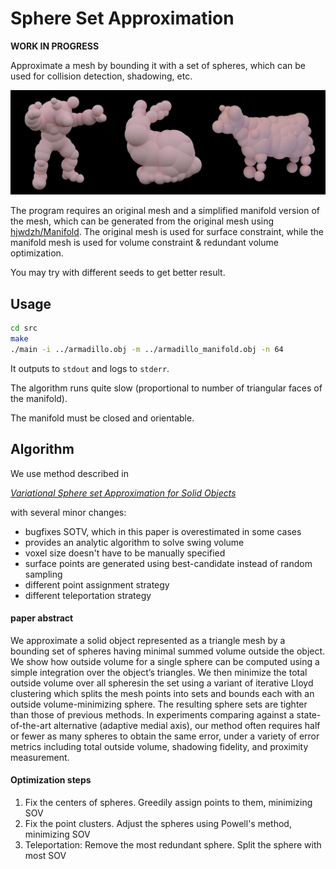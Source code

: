 # Sphere Set Approximation

**WORK IN PROGRESS**

Approximate a mesh by bounding it with a set of spheres, which can be used for collision detection, shadowing, etc.

![demo](demo.jpg)

The program requires an original mesh and a simplified manifold version of the mesh, which can be generated from the original mesh using [hjwdzh/Manifold](https://github.com/hjwdzh/Manifold). The original mesh is used for surface constraint, while the manifold mesh is used for volume constraint & redundant volume optimization.

You may try with different seeds to get better result.

## Usage

```bash
cd src
make
./main -i ../armadillo.obj -m ../armadillo_manifold.obj -n 64
```

It outputs to `stdout` and logs to `stderr`.

The algorithm runs quite slow (proportional to number of triangular faces of the manifold).

The manifold must be closed and orientable.

## Algorithm

We use method described in

[*Variational Sphere set Approximation for Solid Objects*](http://dx.doi.org/10.1007/s00371-006-0052-0)

with several minor changes:

- bugfixes SOTV, which in this paper is overestimated in some cases
- provides an analytic algorithm to solve swing volume
- voxel size doesn't have to be manually specified
- surface points are generated using best-candidate instead of random sampling 
- different point assignment strategy
- different teleportation strategy

#### paper abstract

We approximate a solid object represented as a triangle mesh by a bounding set of spheres having minimal summed volume outside the object. We show how outside volume for a single sphere can be computed using a simple integration over the object’s triangles. We then minimize the total outside volume over all spheresin the set using a variant of iterative Lloyd clustering which splits the mesh points into sets and bounds each with an outside volume-minimizing sphere. The resulting sphere sets are tighter than those of previous methods. In experiments comparing against a state-of-the-art alternative (adaptive medial axis), our method often requires half or fewer as many spheres to obtain the same error, under a variety of error metrics including total outside volume, shadowing fidelity, and proximity measurement.

#### Optimization steps

1. Fix the centers of spheres. Greedily assign points to them, minimizing SOV
2. Fix the point clusters. Adjust the spheres using Powell's method, minimizing SOV
3. Teleportation: Remove the most redundant sphere. Split the sphere with most SOV
